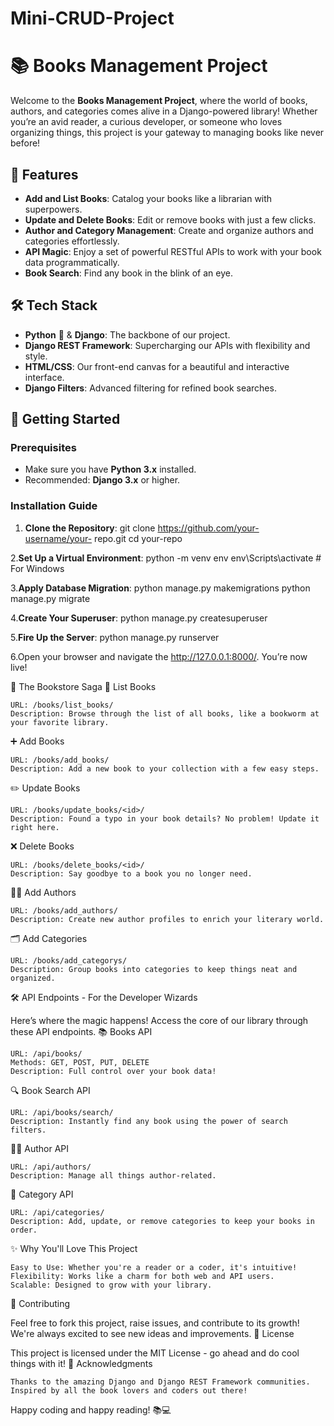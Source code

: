 # Mini-CRUD-Project
# 📚 Books Management Project
  
Welcome to the **Books Management Project**, where the world of books, authors, and categories comes alive in a Django-powered library! Whether you’re an avid reader, a curious developer, or someone who loves organizing things, this project is your gateway to managing books like never before!

## 🌟 Features

- **Add and List Books**: Catalog your books like a librarian with superpowers.
- **Update and Delete Books**: Edit or remove books with just a few clicks.
- **Author and Category Management**: Create and organize authors and categories effortlessly.
- **API Magic**: Enjoy a set of powerful RESTful APIs to work with your book data programmatically.
- **Book Search**: Find any book in the blink of an eye.

## 🛠️ Tech Stack

- **Python** 🐍 & **Django**: The backbone of our project.
- **Django REST Framework**: Supercharging our APIs with flexibility and style.
- **HTML/CSS**: Our front-end canvas for a beautiful and interactive interface.
- **Django Filters**: Advanced filtering for refined book searches.

## 🚀 Getting Started

### Prerequisites
- Make sure you have **Python 3.x** installed.
- Recommended: **Django 3.x** or higher.

### Installation Guide

1. **Clone the Repository**:
   git clone https://github.com/your-username/your- 
   repo.git
   cd your-repo

2.**Set Up a Virtual Environment**:
  python -m venv env
  env\Scripts\activate     # For Windows

3.**Apply Database Migration**:
  python manage.py makemigrations
  python manage.py migrate

4.**Create Your Superuser**:
  python manage.py createsuperuser

5.**Fire Up the Server**:
  python manage.py runserver

6.Open your browser and navigate the http://127.0.0.1:8000/. You’re now live!

📖 The Bookstore Saga
📝 List Books

    URL: /books/list_books/
    Description: Browse through the list of all books, like a bookworm at your favorite library.

➕ Add Books

    URL: /books/add_books/
    Description: Add a new book to your collection with a few easy steps.

✏️ Update Books

    URL: /books/update_books/<id>/
    Description: Found a typo in your book details? No problem! Update it right here.

❌ Delete Books

    URL: /books/delete_books/<id>/
    Description: Say goodbye to a book you no longer need.

👨‍💼 Add Authors

    URL: /books/add_authors/
    Description: Create new author profiles to enrich your literary world.

🗂️ Add Categories

    URL: /books/add_categorys/
    Description: Group books into categories to keep things neat and organized.

🛠️ API Endpoints - For the Developer Wizards

Here’s where the magic happens! Access the core of our library through these API endpoints.
📚 Books API

    URL: /api/books/
    Methods: GET, POST, PUT, DELETE
    Description: Full control over your book data!

🔍 Book Search API

    URL: /api/books/search/
    Description: Instantly find any book using the power of search filters.

👩‍💻 Author API

    URL: /api/authors/
    Description: Manage all things author-related.

📂 Category API

    URL: /api/categories/
    Description: Add, update, or remove categories to keep your books in order.

✨ Why You'll Love This Project

    Easy to Use: Whether you're a reader or a coder, it's intuitive!
    Flexibility: Works like a charm for both web and API users.
    Scalable: Designed to grow with your library.

🤝 Contributing

Feel free to fork this project, raise issues, and contribute to its growth! We're always excited to see new ideas and improvements.
📜 License

This project is licensed under the MIT License - go ahead and do cool things with it!
🎉 Acknowledgments

    Thanks to the amazing Django and Django REST Framework communities.
    Inspired by all the book lovers and coders out there!

Happy coding and happy reading! 📚💻


